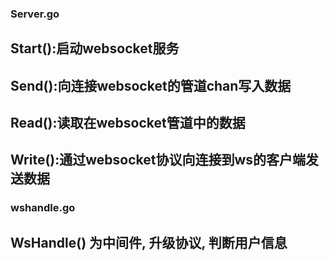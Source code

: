 ### Server.go
## Start():启动websocket服务
## Send():向连接websocket的管道chan写入数据
## Read():读取在websocket管道中的数据
## Write():通过websocket协议向连接到ws的客户端发送数据

### wshandle.go
## WsHandle() 为中间件,  升级协议, 判断用户信息
